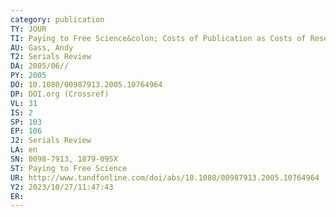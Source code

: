 ```yaml
---
category: publication
TY: JOUR
TI: Paying to Free Science&colon; Costs of Publication as Costs of Research
AU: Gass, Andy
T2: Serials Review
DA: 2005/06//
PY: 2005
DO: 10.1080/00987913.2005.10764964
DP: DOI.org (Crossref)
VL: 31
IS: 2
SP: 103
EP: 106
J2: Serials Review
LA: en
SN: 0098-7913, 1879-095X
ST: Paying to Free Science
UR: http://www.tandfonline.com/doi/abs/10.1080/00987913.2005.10764964
Y2: 2023/10/27/11:47:43
ER: 
---
```

